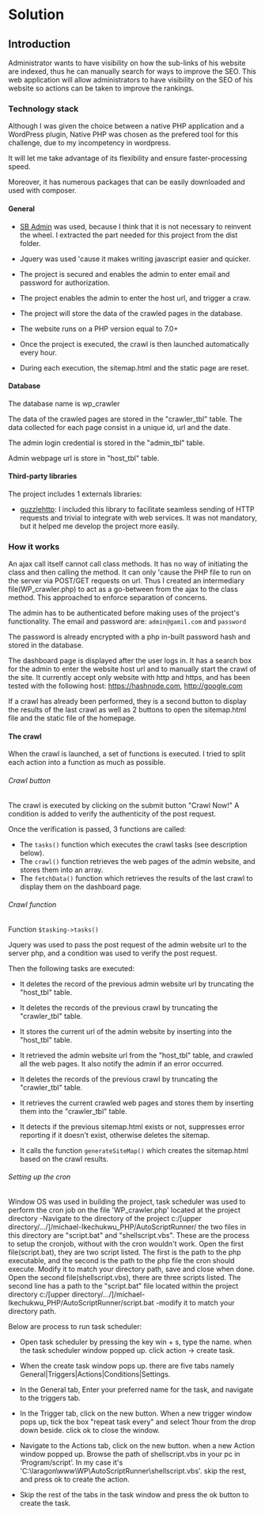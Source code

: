 # Solution

## Introduction

Administrator wants to have visibility on how the sub-links of his website are indexed, thus he can manually search for ways to improve the SEO. This web application will allow administrators to have visibility on the SEO of his website so actions can be taken to improve the rankings. 

### Technology stack

Although I was given the choice between a native PHP application and a WordPress plugin, Native PHP was chosen as the prefered tool for this challenge, due to my incompetency in wordpress.

It will let me take advantage of its flexibility and ensure faster-processing speed.

Moreover, it has numerous packages that can be easily downloaded and used with composer.


#### General

- [SB Admin](https://startbootstrap.com/template/sb-admin) was used, because I think that it is not necessary to reinvent the wheel. I extracted the part needed for this project from the dist folder.

- Jquery was used 'cause it makes writing javascript easier and quicker.

- The project is secured and enables the admin to enter email and password for authorization.

- The project enables the admin to enter the host url, and trigger a craw.

- The project will store the data of the crawled pages in the database.

- The website runs on a PHP version equal to 7.0+

- Once the project is executed, the crawl is then launched automatically every hour.

- During each execution, the sitemap.html and the static page are reset.


#### Database

The database name is wp_crawler 

The data of the crawled pages are stored in the "crawler_tbl" table. The data collected for each page consist in a unique id, url and the date.

The admin login credential is stored in the "admin_tbl" table.

Admin webpage url is store in "host_tbl" table.


#### Third-party libraries

The project includes 1 externals libraries:

- [guzzlehttp](https://packagist.org/packages/guzzlehttp/guzzle): I included this library to facilitate seamless sending of HTTP requests and trivial to integrate with web services. It was not mandatory, but it helped me develop the project more easily.


### How it works

An ajax call itself cannot call class methods. It has no way of initiating the class and then calling the method. It can only 'cause the PHP file to run on the server via POST/GET requests on url. Thus I created an intermediary file(WP_crawler.php) to act as a go-between from the ajax to the class method. This approached to enforce separation of concerns. 

The admin has to be authenticated before making uses of the project's functionality. The email and password are:
`admin@gamil.com` and `password`

The password is already encrypted with a php in-built password hash and stored in the database. 

The dashboard page is displayed after the user logs in. It has a search box for the admin to enter the website host url and to manually start the crawl of the site. It currently accept only website with http and https, and has been tested with the following host: https://hashnode.com, http://google.com

If a crawl has already been performed, they is a second button to display the results of the last crawl as well as 2 buttons to open the sitemap.html file and the static file of the homepage.

#### The crawl

When the crawl is launched, a set of functions is executed. I tried to split each action into a function as much as possible.

###### Crawl button

The crawl is executed by clicking on the submit button "Crawl Now!"
A condition is added to verify the authenticity of the post request.

Once the verification is passed, 3 functions are called:
	
- The `tasks()` function which executes the crawl tasks (see description below).
- The `crawl()` function retrieves the web pages of the admin website, and stores them into an array.
- The `fetchData()` function which retrieves the results of the last crawl to display them on the dashboard page.

###### Crawl function

Function `$tasking->tasks()`

Jquery was used to pass the post request of the admin website url to the server php, and a condition was used to verify the post request.

Then the following tasks are executed:

- It deletes the record of the previous admin website url by truncating the "host_tbl" table.

- It deletes the records of the previous crawl by truncating the "crawler_tbl" table.

- It stores the current url of the admin website by inserting into the "host_tbl" table.

- It retrieved the admin website url from the "host_tbl" table, and crawled all the web pages. It also notify the admin if an error occurred.

- It deletes the records of the previous crawl by truncating the "crawler_tbl" table.

- It retrieves the current crawled web pages and stores them by inserting them into the "crawler_tbl" table.

- It detects if the previous sitemap.html exists or not, suppresses error reporting if it doesn't exist, otherwise deletes the  sitemap.

- It calls the function `generateSiteMap()` which creates the sitemap.html based on the crawl results.

###### Setting up the cron

Window OS was used in building the project, task scheduler was used to perform the cron job on the file 'WP_crawler.php' located at the project directory -Navigate to the directory of the project c:/[upper directory/.../]/michael-Ikechukwu_PHP/AutoScriptRunner/ the two files in this directory are "script.bat" and "shellscript.vbs". These are the process to setup the cronjob, without with the cron wouldn't work. Open the first file(script.bat), they are two script listed. The first is the path to the php executable, and the second is the path to the php file the cron should execute. Modify it to match your directory path, save and close when done. Open the second file(shellscript.vbs), there are three scripts listed. The second line has a path to the "script.bat" file located within the project directory c:/[upper directory/.../]/michael-Ikechukwu_PHP/AutoScriptRunner/script.bat -modify it to match your directory path. 

Below are process to run task scheduler:

- Open task scheduler by pressing the key win + s, type the name. when the task scheduler window popped up. click action -> create task.

- When the create task window pops up. there are five tabs namely General|Triggers|Actions|Conditions|Settings.

- In the General tab, Enter your preferred name for the task, and navigate to the triggers tab.

- In the Trigger tab, click on the new button. When a new trigger window pops up, tick the box "repeat task every" and select 1hour from the drop down beside. click ok to close the window.

- Navigate to the Actions tab, click on the new button. when a new Action window popped up. Browse the path of shellscript.vbs in your pc in ‘Program/script’. In my case it's 'C:\laragon\www\WP\AutoScriptRunner\shellscript.vbs'.
skip the rest, and press ok to create the action.

- Skip the rest of the tabs in the task window and press the ok button to create the task.
